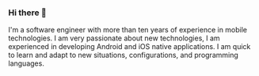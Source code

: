 ### Hi there 👋

I'm a software engineer with more than ten years of experience in mobile technologies. I am very passionate about new technologies, I am experienced in developing Android and iOS native applications. I am quick to learn and adapt to new situations, configurations, and programming languages.
